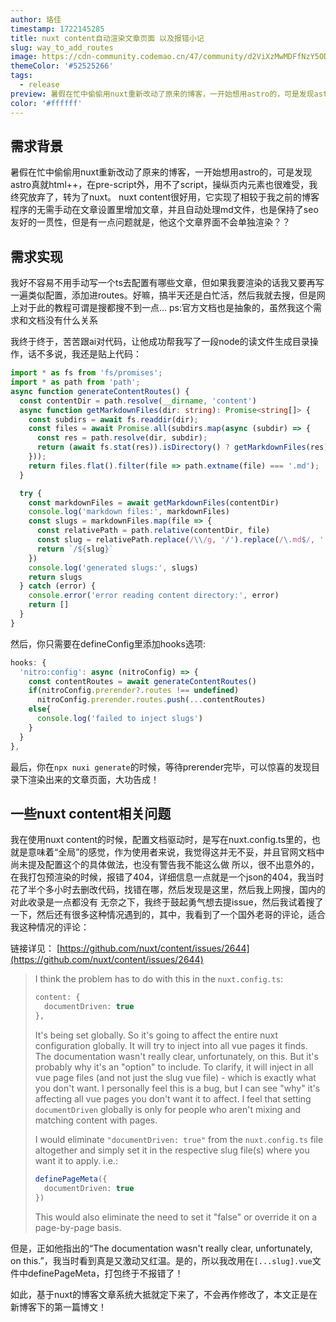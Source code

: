 ```yaml
---
author: 珞佳
timestamp: 1722145285
title: nuxt content自动渲染文章页面 以及报错小记
slug: way_to_add_routes
image: https://cdn-community.codemao.cn/47/community/d2ViXzMwMDFfNzY5ODg3OV8wXzE3MjIxNzcyMzU0MTRfZDZiMTIzZGI.jpeg
themeColor: '#52525266'
tags:
  - release
preview: 暑假在忙中偷偷用nuxt重新改动了原来的博客，一开始想用astro的，可是发现astro真就html++，在pre-script外，用不了script，操纵页内元素也很难受，我终究放弃了，转为了nuxt。nuxt content很好用，它实现了相较于我之前的博客程序的无需手动在文章设置里增加文章，并且自动处理md文件，也是保持了seo友好的一贯性，但是有一点问题就是，他这个文章界面不会单独渲染？？我好不容易不用手动写一个ts去配置有哪些文章，但如果我要渲染的话我又要再写一遍类似配置，添加进routes。好嘛，搞半天还是白忙活，然后我就去搜，但是网上对于此的教程可谓是搜都搜不到一点...ps:官方文档也是抽象的，虽然我这个需求和文档没有什么关系
color: '#ffffff'
---
```

## 需求背景
暑假在忙中偷偷用nuxt重新改动了原来的博客，一开始想用astro的，可是发现astro真就html++，在pre-script外，用不了script，操纵页内元素也很难受，我终究放弃了，转为了nuxt。
nuxt content很好用，它实现了相较于我之前的博客程序的无需手动在文章设置里增加文章，并且自动处理md文件，也是保持了seo友好的一贯性，但是有一点问题就是，他这个文章界面不会单独渲染？？

## 需求实现
我好不容易不用手动写一个ts去配置有哪些文章，但如果我要渲染的话我又要再写一遍类似配置，添加进routes。好嘛，搞半天还是白忙活，然后我就去搜，但是网上对于此的教程可谓是搜都搜不到一点...
ps:官方文档也是抽象的，虽然我这个需求和文档没有什么关系

我终于终于，苦苦跟ai对代码，让他成功帮我写了一段node的读文件生成目录操作，话不多说，我还是贴上代码：
```typescript
import * as fs from 'fs/promises';
import * as path from 'path';
async function generateContentRoutes() {
  const contentDir = path.resolve(__dirname, 'content')
  async function getMarkdownFiles(dir: string): Promise<string[]> {
    const subdirs = await fs.readdir(dir);
    const files = await Promise.all(subdirs.map(async (subdir) => {
      const res = path.resolve(dir, subdir);
      return (await fs.stat(res)).isDirectory() ? getMarkdownFiles(res) : res;
    }));
    return files.flat().filter(file => path.extname(file) === '.md');
  }

  try {
    const markdownFiles = await getMarkdownFiles(contentDir)
    console.log('markdown files:', markdownFiles)
    const slugs = markdownFiles.map(file => {
      const relativePath = path.relative(contentDir, file)
      const slug = relativePath.replace(/\\/g, '/').replace(/\.md$/, '')
      return `/${slug}`
    })
    console.log('generated slugs:', slugs)
    return slugs
  } catch (error) {
    console.error('error reading content directory:', error)
    return []
  }
}
```
然后，你只需要在defineConfig里添加hooks选项:
```typescript
hooks: {
  'nitro:config': async (nitroConfig) => {
    const contentRoutes = await generateContentRoutes()
    if(nitroConfig.prerender?.routes !== undefined)
      nitroConfig.prerender.routes.push(...contentRoutes)
    else{
      console.log('failed to inject slugs')
    }
  }
},
```
最后，你在```npx nuxi generate```的时候，等待prerender完毕，可以惊喜的发现目录下渲染出来的文章页面，大功告成！

## 一些nuxt content相关问题
我在使用nuxt content的时候，配置文档驱动时，是写在nuxt.config.ts里的，也就是意味着“全局”的感觉，作为使用者来说，我觉得这并无不妥，并且官网文档中尚未提及配置这个的具体做法，也没有警告我不能这么做
所以，很不出意外的，在我打包预渲染的时候，报错了404，详细信息一点就是一个json的404，我当时花了半个多小时去删改代码，找错在哪，然后发现是这里，然后我上网搜，国内的对此收录是一点都没有
无奈之下，我终于鼓起勇气想去提issue，然后我试着搜了一下，然后还有很多这种情况遇到的，其中，我看到了一个国外老哥的评论，适合我这种情况的评论：

链接详见： [https://github.com/nuxt/content/issues/2644](https://github.com/nuxt/content/issues/2644)
> I think the problem has to do with this in the `nuxt.config.ts`:
> 
> ```typescript
> content: {
>   documentDriven: true
> },
> ```
> 
> It's being set globally. So it's going to affect the entire nuxt configuration globally. It will try to inject into all vue pages it finds. The documentation wasn't really clear, unfortunately, on this. But it's probably why it's an "option" to include. To clarify, it will inject in all vue page files (and not just the slug vue file) - which is exactly what you don't want. I personally feel this is a bug, but I can see "why" it's affecting all vue pages you don't want it to affect. I feel that setting `documentDriven` globally is only for people who aren't mixing and matching content with pages.
> 
> I would eliminate `"documentDriven: true"` from the `nuxt.config.ts` file altogether and simply set it in the respective slug file(s) where you want it to apply. i.e.:
> 
> ```typescript
> definePageMeta({
>   documentDriven: true
> })
> ```
> 
> This would also eliminate the need to set it "false" or override it on a page-by-page basis.


但是，正如他指出的“The documentation wasn't really clear, unfortunately, on this.”，我当时看到真是又激动又红温。是的，所以我改用在```[...slug].vue```文件中definePageMeta，打包终于不报错了！

如此，基于nuxt的博客文章系统大抵就定下来了，不会再作修改了，本文正是在新博客下的第一篇博文！
